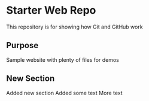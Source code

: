 # Starter Web Repo

This repository is for showing how Git and GitHub work

## Purpose

Sample website with plenty of files for demos

## New Section
Added new section
Added some text
More text
